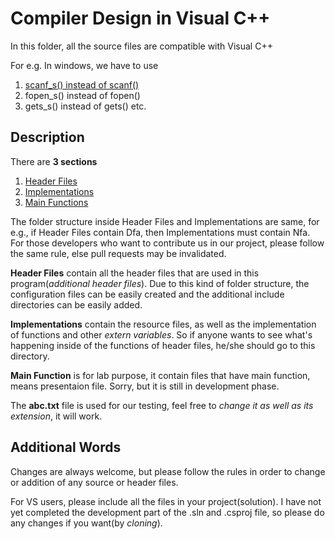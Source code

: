 # Compiler Design in Visual C++
In this folder, all the source files are compatible with Visual C++

For e.g. In windows, we have to use

1. [scanf_s() instead of scanf()](http://faculty.edcc.edu/paul.bladek/CS131/scanf_s.htm)
2. fopen_s() instead of fopen()
3. gets_s() instead of gets() etc.
## Description
There are **3 sections**

1. [Header Files](https://github.com/sdc224/Compiler-Design-Programs/tree/master/CompilerDesignInC/Header%20Files)
2. [Implementations](https://github.com/sdc224/Compiler-Design-Programs/tree/master/CompilerDesignInC/Implementations)
3. [Main Functions](https://github.com/sdc224/Compiler-Design-Programs/tree/master/CompilerDesignInC/MainFunctions)

The folder structure inside Header Files and Implementations are same, for e.g., if Header Files contain Dfa, then Implementations must contain Nfa. For those developers who want to contribute us in our project, please follow the same rule, else pull requests may be invalidated.

**Header Files** contain all the header files that are used in this program(*additional header files*). Due to this kind of folder structure, the configuration files can be easily created and the additional include directories can be easily added.

**Implementations** contain the resource files, as well as the implementation of functions and other *extern variables*. So if anyone wants to see what's happening inside of the functions of header files, he/she should go to this directory.

**Main Function** is for lab purpose, it contain files that have main function, means presentaion file. Sorry, but it is still in development phase.

The **abc.txt** file is used for our testing, feel free to *change it as well as its extension*, it will work.
## Additional Words
Changes are always welcome, but please follow the rules in order to change or addition of any source or header files.

For VS users, please include all the files in your project(solution). I have not yet completed the development part of the .sln and .csproj file, so please do any changes if you want(by *cloning*).